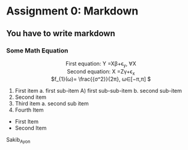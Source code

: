 # Assignment 0: Markdown
## You have to write markdown
### Some Math Equation

<p align = "center">
  First  equation: Y =Xβ+ϵ<sub>y</sub>, ∀X  <br>
  Second equation: X =Zγ+ϵ<sub>x</sub>      <br>
  $f_{1}(ω)= \frac{{σ^2}}{2π}, ω∈[−π,π] $
</p>


1. First item a. first sub-item A) first sub-sub-item b. second sub-item
2. Second item
3. Third item a. second sub item
4. Fourth Item

- First Item
- Second Item





Sakib<sub>Ayon</sub>
                    
                
                    


